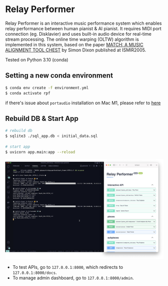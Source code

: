 # Relay Performer

Relay Performer is an interactive music performance system which enables relay performance between human pianist & AI pianist. It requires MIDI port connection (eg. Disklavier) and uses built-in audio device for real-time stream processing.
The online time warping (OLTW) algorithm is implemented in this system, based on the paper [MATCH: A MUSIC ALIGNMENT TOOL CHEST](http://www.cp.jku.at/research/papers/dixon_ismir_2005.pdf) by Simon Dixon published at ISMIR2005.


Tested on Python 3.10 (conda)

## Setting a new conda environment

```bash
$ conda env create -f environment.yml
$ conda activate rpf
```

if there's issue about `portaudio` installation on Mac M1, please refer to [here](https://stackoverflow.com/a/68822818)

## Rebuild DB & Start App

```bash
# rebuild db
$ sqlite3 ./sql_app.db < initial_data.sql

# start app
$ uvicorn app.main:app --reload
```

![](./img/run_example.png)

- To test APIs, go to `127.0.0.1:8000`, which redirects to `127.0.0.1:8000/docs`.
- To manage admin dashboard, go to `127.0.0.1:8000/admin`.
